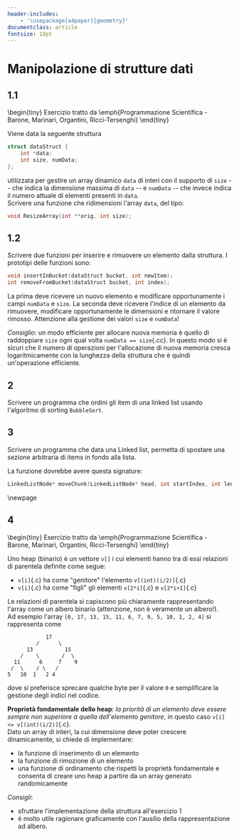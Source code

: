 ```yaml
---
header-includes:
    - '\usepackage[a4paper]{geometry}'
documentclass: article
fontsize: 10pt
---
```


# Manipolazione di strutture dati

## 1.1

\begin{tiny}
Esercizio tratto da \emph{Programmazione Scientifica - Barone, Marinari, Organtini, Ricci-Tersenghi}
\end{tiny}

Viene data la seguente struttura

```.cc {.numberLines}
struct dataStruct {
    int *data;
    int size, numData;
};
```

utilizzata per gestire un array dinamico `data` di interi con il supporto di `size` -- che indica la dimensione massima di `data` -- e `numData` -- che invece indica il numero attuale di elementi presenti in `data`.  
Scrivere una funzione che ridimensioni l'array `data`, del tipo:

```.cc
void ResizeArray(int **orig, int size);
```

## 1.2

Scrivere due funzioni per inserire e rimuovere un elemento dalla struttura. I prototipi delle funzioni sono:

```.cc
void insertInBucket(dataStruct bucket, int newItem);
int removeFromBucket(dataStruct bucket, int index);
```

La prima deve ricevere un nuovo elemento e modificare opportunamente i campi `numData` e `size`. La seconda deve ricevere l'indice di un elemento da rimuovere, modificare opportunamente le dimensioni e ritornare il valore rimosso.
Attenzione alla gestione dei valori `size` e `numData`!

*Consiglio*: un modo efficiente per allocare nuova memoria è quello di raddoppiare `size` ogni qual volta `numData == size`{.cc}. In questo modo si è sicuri che il numero di operazioni per l'allocazione di nuova memoria cresca logaritmicamente con la lunghezza della struttura che è quindi un'operazione efficiente.

## 2

Scrivere un programma che ordini gli item di una linked list usando l'algoritmo di sorting `BubbleSort`.

## 3

Scrivere un programma che data una Linked list, permetta di spostare una sezione arbitraria di items in fondo alla lista. 

La funzione dovrebbe avere questa signature: 

```.cc
LinkedListNode* moveChunk(LinkedListNode* head, int startIndex, int lenOfChunk); 
```

\newpage

## 4

\begin{tiny}
Esercizio tratto da \emph{Programmazione Scientifica - Barone, Marinari, Organtini, Ricci-Tersenghi}
\end{tiny}

Uno heap (binario) è un vettore `v[]` i cui elementi hanno tra di essi relazioni di parentela definite come segue:

- `v[i]`{.c} ha come "genitore" l'elemento `v[(int)(i/2)]`{.c}
- `v[i]`{.c} ha come "figli" gli elementi `v[2*i]`{.c} e `v[2*i+1]`{.c}

Le relazioni di parentela si capiscono più chiaramente rappresentando l'array come un albero binario (attenzione, non è veramente un albero!).  
Ad esempio l'array `[0, 17, 13, 15, 11, 6, 7, 9, 5, 10, 1, 2, 4]` si rappresenta come

```
            17
         /      \
      13          15
    /    \       /  \
  11      6     7    9
 /  \    / \   /
5   10  1   2 4
```

dove si preferisce sprecare qualche byte per il valore `0` e semplificare la gestione degli indici nel codice.

**Proprietà fondamentale dello heap**: *la priorità di un elemento deve essere sempre non superiore a quella dell'elemento genitore*, in questo caso `v[i] <= v[(int)(i/2)]`{.c}.  
Dato un array di interi, la cui dimensione deve poter crescere dinamicamente, si chiede di implementare:

- la funzione di inserimento di un elemento
- la funzione di rimozione di un elemento
- una funzione di ordinamento che rispetti la proprietà fondamentale e consenta di creare uno heap a partire da un array generato randomicamente

*Consigli*: 

- sfruttare l'implementazione della struttura all'esercizio 1
- è molto utile ragionare graficamente con l'ausilio della rappresentazione ad albero.
